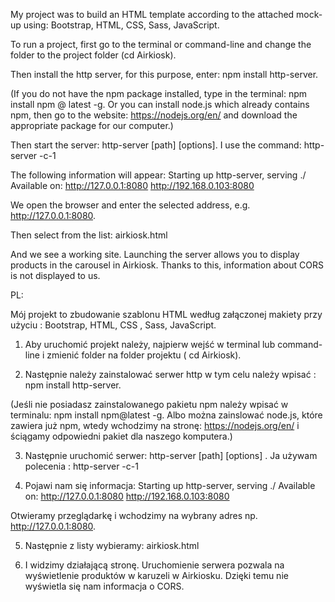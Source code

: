 My project was to build an HTML template according to the attached mock-up using: Bootstrap, HTML, CSS, Sass, JavaScript.

To run a project, first go to the terminal or command-line and change the folder to the project folder (cd Airkiosk).

Then install the http server, for this purpose, enter: npm install http-server.

(If you do not have the npm package installed, type in the terminal: npm install npm @ latest -g. Or you can install node.js which already contains npm, then go to the website: https://nodejs.org/en/ and download the appropriate package for our computer.)

Then start the server: http-server [path] [options]. I use the command: http-server -c-1

The following information will appear: Starting up http-server, serving ./ Available on: http://127.0.0.1:8080 http://192.168.0.103:8080

We open the browser and enter the selected address, e.g. http://127.0.0.1:8080.

Then select from the list: airkiosk.html

And we see a working site. Launching the server allows you to display products in the carousel in Airkiosk. Thanks to this, information about CORS is not displayed to us.



PL:


Mój projekt to zbudowanie szablonu HTML według załączonej makiety przy użyciu : Bootstrap, HTML, CSS , Sass, JavaScript. 

1. Aby uruchomić projekt należy, najpierw wejść w terminal lub command-line i zmienić folder na folder projektu ( cd Airkiosk). 

2. Następnie należy zainstalować serwer http w tym celu należy wpisać : npm install http-server.

(Jeśli nie posiadasz zainstalowanego pakietu npm należy wpisać w terminalu: npm install npm@latest -g.
Albo można zainslować node.js, które zawiera już npm, wtedy wchodzimy na stronę: https://nodejs.org/en/ i ściągamy odpowiedni pakiet dla naszego komputera.)

3. Następnie uruchomić serwer: http-server [path] [options] . Ja używam polecenia : http-server -c-1

4. Pojawi nam się informacja:
  Starting up http-server, serving ./
  Available on:
  http://127.0.0.1:8080
  http://192.168.0.103:8080
  
Otwieramy przeglądarkę i wchodzimy na wybrany adres np. http://127.0.0.1:8080.

5. Następnie z listy wybieramy: airkiosk.html

6. I widzimy działającą stronę. Uruchomienie serwera pozwala na wyświetlenie produktów w karuzeli w Airkiosku. Dzięki temu nie wyświetla się nam informacja o CORS. 
